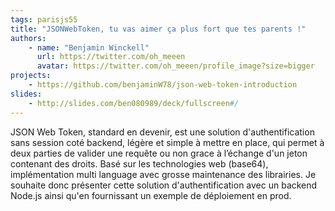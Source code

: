 ```yaml
---
tags: parisjs55
title: "JSONWebToken, tu vas aimer ça plus fort que tes parents !"
authors:
    - name: "Benjamin Winckell"
      url: https://twitter.com/oh_meeen
      avatar: https://twitter.com/oh_meeen/profile_image?size=bigger
projects:
    - https://github.com/benjaminW78/json-web-token-introduction
slides:
    - http://slides.com/ben080989/deck/fullscreen#/
---
```

JSON Web Token, standard en devenir, est une solution d'authentification sans session coté backend, légère et simple à mettre en place, qui permet à deux parties de valider une requête ou non grace à l’échange d'un jeton contenant des droits.
Basé sur les technologies web (base64), implémentation multi language avec grosse maintenance des librairies.
Je souhaite donc présenter cette solution d'authentification avec un backend Node.js ainsi qu'en fournissant un exemple de déploiement en prod.
